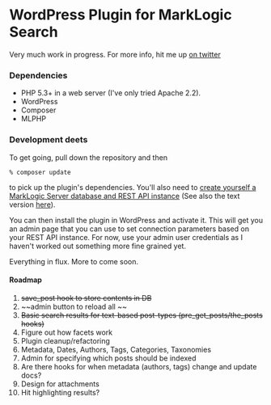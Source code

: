 # WordPress Plugin for MarkLogic Search

Very much work in progress.  For more info, hit me up [on twitter](http://twitter.com/eedeebee)

### Dependencies

* PHP 5.3+ in a web server (I've only tried Apache 2.2).
* WordPress
* Composer
* MLPHP

### Development deets

To get going, pull down the repository and then

    % composer update

to pick up the plugin's dependencies.  You'll also need to 
[create yourself a MarkLogic Server database and REST API instance](http://www.youtube.com/watch?feature=player_embedded&v=n4Oem-DsQaU)
(See also the text version [here](http://developer.marklogic.com/learn/rest/setup)).

You can then install the plugin in WordPress and activate it.  This will get you an admin page
that you can use to set connection parameters based on your REST API instance.
For now, use your admin user credentials as I haven't worked out something more
fine grained yet.

Everything in flux.  More to come soon.  

#### Roadmap

1. ~~save_post hook to store contents in DB~~
1. ~~admin button to reload all ~~
1. ~~Basic search results for text-based post-types (pre_get_posts/the_posts hooks)~~
1. Figure out how facets work
1. Plugin cleanup/refactoring
1. Metadata, Dates, Authors, Tags, Categories, Taxonomies
1. Admin for specifying which posts should be indexed
1. Are there hooks for when metadata (authors, tags) change and update docs?
1. Design for attachments
1. Hit highlighting results?

